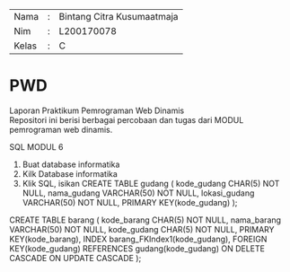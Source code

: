 <table>
  <tr>
    <td>Nama</td>
    <td>:</td>
    <td>Bintang Citra Kusumaatmaja</td>
  </tr>
  <tr>
    <td>Nim</td>
    <td>:</td>
    <td>L200170078</td>
  </tr>
  <tr>
    <td>Kelas</td>
    <td>:</td>
    <td>C</td>
  </tr>
</table>

# PWD
Laporan Praktikum Pemrograman Web Dinamis
<br>
Repositori ini berisi berbagai percobaan dan tugas dari MODUL pemrograman web dinamis.<br>  

SQL MODUL 6
1. Buat database informatika
2. Kilk Database informatika
3. Klik SQL, isikan
CREATE TABLE gudang (
  kode_gudang CHAR(5) NOT NULL,
  nama_gudang VARCHAR(50) NOT NULL,
  lokasi_gudang VARCHAR(50) NOT NULL,
  PRIMARY KEY(kode_gudang)
);

CREATE TABLE barang (
  kode_barang CHAR(5) NOT NULL,
  nama_barang VARCHAR(50) NOT NULL,
  kode_gudang CHAR(5) NOT NULL,
  PRIMARY KEY(kode_barang),
  INDEX barang_FKIndex1(kode_gudang),
  FOREIGN KEY(kode_gudang)
    REFERENCES gudang(kode_gudang)
      ON DELETE CASCADE
      ON UPDATE CASCADE
);


